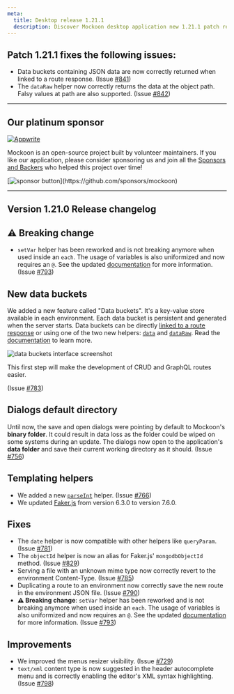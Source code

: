 ```yaml
---
meta:
  title: Desktop release 1.21.1
  description: Discover Mockoon desktop application new 1.21.1 patch release with data buckets bug fixes and improvements
---
```


## Patch 1.21.1 fixes the following issues:

- Data buckets containing JSON data are now correctly returned when linked to a route response. (Issue [#841](https://github.com/mockoon/mockoon/issues/841))
- The `dataRaw` helper now correctly returns the data at the object path. Falsy values at path are also supported. (Issue [#842](https://github.com/mockoon/mockoon/issues/842))

---

## Our platinum sponsor

[![Appwrite](https://mockoon.com/images/sponsors/appwrite-300.png)](https://appwrite.io/)

Mockoon is an open-source project built by volunteer maintainers. If you like our application, please consider sponsoring us and join all the [Sponsors and Backers](https://github.com/mockoon/mockoon/blob/main/backers.md) who helped this project over time!

[![sponsor button](https://mockoon.com/images/sponsor-btn-250.png?)](https://github.com/sponsors/mockoon)

---

## Version 1.21.0 Release changelog

## ⚠️ Breaking change

- `setVar` helper has been reworked and is not breaking anymore when used inside an `each`. The usage of variables is also uniformized and now requires an `@`. See the updated [documentation](https://mockoon.com/docs/latest/templating/mockoon-helpers/#setvar) for more information. (Issue [#793](https://github.com/mockoon/mockoon/issues/793))

## New data buckets

We added a new feature called "Data buckets". It's a key-value store available in each environment. Each data bucket is persistent and generated when the server starts. Data buckets can be directly [linked to a route response](https://mockoon.com/docs/latest/data-buckets/using-data-buckets/#referencing-in-a-route-response) or using one of the two new helpers: [`data`](https://mockoon.com/docs/latest/templating/mockoon-helpers/#data) and [`dataRaw`](https://mockoon.com/docs/latest/templating/mockoon-helpers/#dataraw).
Read the [documentation](https://mockoon.com/docs/latest/data-buckets/overview/) to learn more.

![data buckets interface screenshot](/images/releases/desktop/1.21.0/data-buckets.png)

This first step will make the development of CRUD and GraphQL routes easier.

(Issue [#783](https://github.com/mockoon/mockoon/issues/783))

## Dialogs default directory

Until now, the save and open dialogs were pointing by default to Mockoon's **binary folder**. It could result in data loss as the folder could be wiped on some systems during an update. The dialogs now open to the application's **data folder** and save their current working directory as it should. (Issue [#756](https://github.com/mockoon/mockoon/issues/756))

## Templating helpers

- We added a new [`parseInt`](https://mockoon.com/docs/latest/templating/mockoon-helpers/#parseint) helper. (Issue [#766](https://github.com/mockoon/mockoon/issues/766))
- We updated [Faker.js](https://fakerjs.dev/) from version 6.3.0 to version 7.6.0.

## Fixes

- The `date` helper is now compatible with other helpers like `queryParam`. (Issue [#781](https://github.com/mockoon/mockoon/pull/781))
- The `objectId` helper is now an alias for Faker.js' `mongodbObjectId` method. (Issue [#829](https://github.com/mockoon/mockoon/issues/829))
- Serving a file with an unknown mime type now correctly revert to the environment Content-Type. (Issue [#785](https://github.com/mockoon/mockoon/issues/785))
- Duplicating a route to an environment now correctly save the new route in the environment JSON file. (Issue [#790](https://github.com/mockoon/mockoon/issues/790))
- **⚠️ Breaking change**: `setVar` helper has been reworked and is not breaking anymore when used inside an `each`. The usage of variables is also uniformized and now requires an `@`. See the updated [documentation](https://mockoon.com/docs/latest/templating/mockoon-helpers/#setvar) for more information. (Issue [#793](https://github.com/mockoon/mockoon/issues/793))

## Improvements

- We improved the menus resizer visibility. (Issue [#729](https://github.com/mockoon/mockoon/issues/729))
- `text/xml` content type is now suggested in the header autocomplete menu and is correctly enabling the editor's XML syntax highlighting. (Issue [#798](https://github.com/mockoon/mockoon/issues/798))
